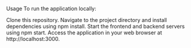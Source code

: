 Usage
To run the application locally:

Clone this repository.
Navigate to the project directory and install dependencies using npm install.
Start the frontend and backend servers using npm start.
Access the application in your web browser at http://localhost:3000.